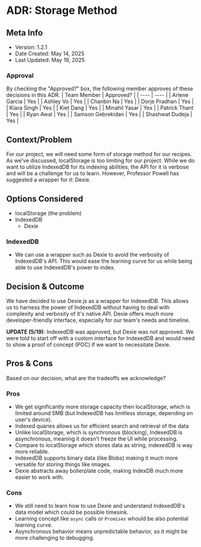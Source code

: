 # ADR: Storage Method
## Meta Info
- Version: 1.2.1
- Date Created: May 14, 2025
- Last Updated: May 19, 2025

### Approval
By checking the "Approved?" box, the following member approves of these decisions in this ADR.
| Team Member       | Approved? |
| ----              | ---- | 
| Arlene Garcia     | Yes |
| Ashley Vo         | Yes |
| Chanbin Na        | Yes |
| Dorje Pradhan     | Yes |
| Kiara Singh       | Yes |
| Kiet Dang         | Yes |
| Minahil Yasar     | Yes |
| Patrick Thant     | Yes |
| Ryan Awal         | Yes |
| Samson Gebrekidan | Yes |
| Shashwat Dudeja   | Yes |

## Context/Problem
For our project, we will need some form of storage method for our recipes. As we've discussed, localStorage is too limiting for our project. While we do want to utilize IndexedDB for its indexing abilities, the API for it is verbose and will be a challenge for us to learn. However, Professor Powell has suggested a wrapper for it: Dexie.

## Options Considered
- localStorage (the problem)
- IndexedDB
  - Dexie

### IndexedDB
- We can use a wrapper such as Dexie to avoid the verbosity of IndexedDB's API. This would ease the learning curve for us while being able to use IndexedDB's power to index.

## Decision & Outcome
We have decided to use Dexie.js as a wrapper for IndexedDB. This allows us to harness the power of IndexedDB without having to deal with complexity and verbosity of it's native API. Dexie offers much more developer-friendly interface, especially for our team's needs and timeline. 

**UPDATE (5/19)**: IndexedDB was approved, but Dexie was *not* approved. We were told to start off with a custom interface for IndexedDB and would need to show a proof of concept (POC) if we want to necessitate Dexie.

## Pros & Cons
Based on our decision, what are the tradeoffs we acknowledge?

### Pros
- We get significantly more storage capacity then localStorage, which is limited around 5MB (but IndexedDB has limitless storage, depending on user's device).
- Indexed quaries allows us for efficient search and retrieval of the data
- Unlike localStorage, which is synchronous (blocking), IndexedDB is asynchronous, meaning it doesn’t freeze the UI while processing.
- Compare to localStorage which stores data as string, indexedDB is way more reliable.
- IndexedDB supports binary data (like Blobs) making it much more versatile for storing things like images.
- Dexie abstracts away bolierplate code, making IndexDB much more easier to work with.
### Cons
- We still need to learn how to use Dexie and understand IndexedDB's data model which could be possible timesink.
- Learning concept like `async` calls or `Promises` whould be also potential learning curve.
- Asynchronous behavior means unpredictable behavior, so it might be more challenging to debugging. 
